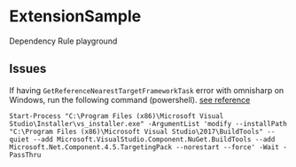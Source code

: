 # ExtensionSample
Dependency Rule playground

## Issues
If having `GetReferenceNearestTargetFrameworkTask` error with omnisharp on Windows,
run the following command (powershell). [see reference](https://developercommunity.visualstudio.com/content/problem/137779/the-getreferencenearesttargetframeworktask-task-wa.html)
```
Start-Process "C:\Program Files (x86)\Microsoft Visual Studio\Installer\vs_installer.exe" -ArgumentList 'modify --installPath "C:\Program Files (x86)\Microsoft Visual Studio\2017\BuildTools" --quiet --add Microsoft.VisualStudio.Component.NuGet.BuildTools --add Microsoft.Net.Component.4.5.TargetingPack --norestart --force' -Wait -PassThru
```
